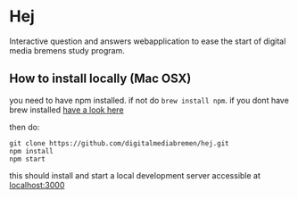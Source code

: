# Hej
Interactive question and answers webapplication to ease the start of digital media bremens study program.

## How to install locally (Mac OSX)

you need to have npm installed. if not do `brew install npm`. if you dont have brew installed [have a look here](https://docs.brew.sh/Installation.html)

then do:
```
git clone https://github.com/digitalmediabremen/hej.git
npm install
npm start
```

this should install and start a local development server accessible at [localhost:3000](http://localhost:3000)
